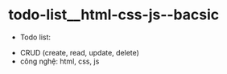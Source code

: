 # todo-list__html-css-js--bacsic
- Todo list:
+ CRUD (create, read, update, delete)
+ công nghệ: html, css, js
